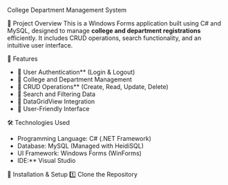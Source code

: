College Department Management System

 📌 Project Overview
This is a Windows Forms application built using C# and MySQL, designed to manage **college and department registrations** efficiently. It includes CRUD operations, search functionality, and an intuitive user interface.

🚀 Features
- 🔹 User Authentication** (Login & Logout)
- 🔹 College and Department Management
- 🔹 CRUD Operations** (Create, Read, Update, Delete)
- 🔹 Search and Filtering Data
- 🔹 DataGridView Integration
- 🔹 User-Friendly Interface

 🛠️ Technologies Used
- Programming Language: C# (.NET Framework)
- Database: MySQL (Managed with HeidiSQL)
- UI Framework: Windows Forms (WinForms)
- IDE:** Visual Studio


🎯 Installation & Setup
1️⃣ Clone the Repository
```sh
